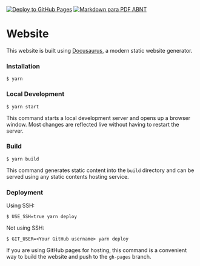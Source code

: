 
[![Deploy to GitHub Pages](https://github.com/ThreeDP/Pung/actions/workflows/deploy.yml/badge.svg)](https://github.com/ThreeDP/Pung/actions/workflows/deploy.yml)
[![Markdown para PDF ABNT](https://github.com/ThreeDP/Pung/actions/workflows/deploy-document.yml/badge.svg)](https://github.com/ThreeDP/Pung/actions/workflows/deploy-document.yml)

# Website

This website is built using [Docusaurus](https://docusaurus.io/), a modern static website generator.

### Installation

```
$ yarn
```

### Local Development

```
$ yarn start
```

This command starts a local development server and opens up a browser window. Most changes are reflected live without having to restart the server.

### Build

```
$ yarn build
```

This command generates static content into the `build` directory and can be served using any static contents hosting service.

### Deployment

Using SSH:

```
$ USE_SSH=true yarn deploy
```

Not using SSH:

```
$ GIT_USER=<Your GitHub username> yarn deploy
```

If you are using GitHub pages for hosting, this command is a convenient way to build the website and push to the `gh-pages` branch.
